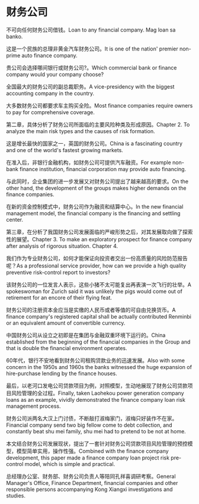 # 财务公司

<p><span class="chinese">不可向任何财务公司借钱。</span><span class="english">Loan to any financial company. Mag loan sa banko.</span></p>

<p><span class="chinese">这是一个民族的总理非黄金汽车财务公司。</span><span class="english">It is one of the nation' premier non-prime auto finance company.</span></p>

<p><span class="chinese">贵公司会选择哪间银行或财务公司?。</span><span class="english">Which commercial bank or finance company would your company choose?</span></p>

<p><span class="chinese">全国最大的财务公司的副总裁职务。</span><span class="english">A vice-presidency with the biggest accounting company in the country.</span></p>

<p><span class="chinese">大多数财务公司都要求车主购买全险。</span><span class="english">Most finance companies require owners to pay for comprehensive coverage.</span></p>

<p><span class="chinese">第二章，具体分析了财务公司所面临的主要风险种类及形成原因。</span><span class="english">Chapter 2. To analyze the main risk types and the causes of risk formation.</span></p>

<p><span class="chinese">这是增长最快的国家之一，英国的财务公司。</span><span class="english">China is a fascinating country and one of the world's fastest growing markets.</span></p>

<p><span class="chinese">在准入后，非银行金融机构，如财务公司可提供汽车融资。</span><span class="english">For example non-bank finance institution, financial corporation may provide auto financing.</span></p>

<p><span class="chinese">与此同时，企业集团的进一步发展又对财务公司提出了越来越高的要求。</span><span class="english">On the other hand, the development of the groups makes higher demands on the finance companies.</span></p>

<p><span class="chinese">在新的资金控制模式中，财务公司作为融资和结算中心。</span><span class="english">In the new financial management model, the financial company is the financing and settling center.</span></p>

<p><span class="chinese">第三章，在分析了我国财务公司发展面临的严峻形势之后，对其发展取向做了探索性的展望。</span><span class="english">Chapter 3. To make an exploratory prospect for finance company after analysis of rigorous situation. Chapter 4.</span></p>

<p><span class="chinese">我们作为专业财务公司，如何才能保证向投资者交出一份高质量的风险防范报告呢？</span><span class="english">As a professional service provider, how can we provide a high quality preventive risk-control report to investors?</span></p>

<p><span class="chinese">该财务公司的一位发言人表示，这些小猪不太可能复出再表演一次飞行的壮举。</span><span class="english">A spokeswoman for Zurich said it was unlikely the pigs would come out of retirement for an encore of their flying feat.</span></p>

<p><span class="chinese">财务公司的注册资本金应当是实缴的人民币或者等值的可自由兑换货币。</span><span class="english">A finance company's registered capital shall be actually contributed Renminbi or an equivalent amount of convertible currency.</span></p>

<p><span class="chinese">中国财务公司从设立之初即是在集团与金融双重环境下运行的。</span><span class="english">China established from the beginning of the financial companies in the Group and that is double the financial environment operates.</span></p>

<p><span class="chinese">60年代，银行不安地看到财务公司租购贷款业务的迅速发展。</span><span class="english">Also with some concern in the 1950s and 1960s the banks witnessed the huge expansion of hire-purchase lending by the finance houses.</span></p>

<p><span class="chinese">最后，以老河口发电公司贷款项目为例，对照模型，生动地展现了财务公司贷款项目风险管理的全过程。</span><span class="english">Finally, taken Laohekou power generation company loans as an example, vividly demonstrated the finance company loan risk management process.</span></p>

<p><span class="chinese">财务公司派两名大汉上门讨债，不断敲打淑梅家门，淑梅只好装作不在家。</span><span class="english">Financial company send two big fellow come to debt collection, and constantly beat shu mei family, shu mei had to pretend to be not at home.</span></p>

<p><span class="chinese">本文结合财务公司发展现状，提出了一套针对财务公司贷款项目风险管理的预控模型，模型简单实用，操作性强。</span><span class="english">Combined with the finance company development, this paper made a finance company loan project risk pre-control model, which is simple and practical.</span></p>

<p><span class="chinese">总经理办公室、财务部、财务公司负责人等陪同孔祥喜调研考察。</span><span class="english">General Manager's Office, Finance Department, financial companies and other responsible persons accompanying Kong Xiangxi investigations and studies.</span></p>

